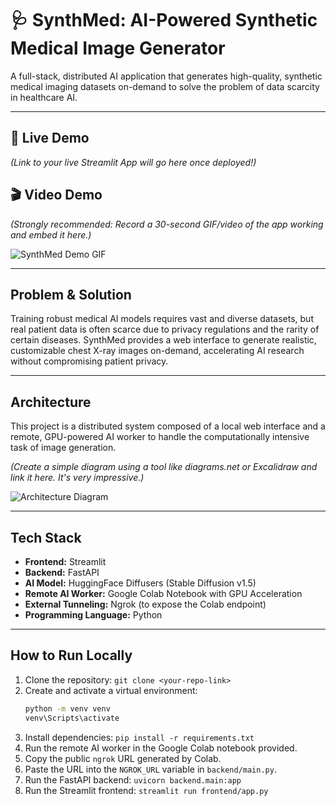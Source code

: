 # 🩺 SynthMed: AI-Powered Synthetic Medical Image Generator

A full-stack, distributed AI application that generates high-quality, synthetic medical imaging datasets on-demand to solve the problem of data scarcity in healthcare AI.

---

## 🚀 Live Demo
*(Link to your live Streamlit App will go here once deployed!)*

## 🎬 Video Demo
*(Strongly recommended: Record a 30-second GIF/video of the app working and embed it here.)*

![SynthMed Demo GIF](link_to_your_gif_goes_here.gif)

---

## Problem & Solution
Training robust medical AI models requires vast and diverse datasets, but real patient data is often scarce due to privacy regulations and the rarity of certain diseases. SynthMed provides a web interface to generate realistic, customizable chest X-ray images on-demand, accelerating AI research without compromising patient privacy.

---

## Architecture
This project is a distributed system composed of a local web interface and a remote, GPU-powered AI worker to handle the computationally intensive task of image generation.

*(Create a simple diagram using a tool like diagrams.net or Excalidraw and link it here. It's very impressive.)*

![Architecture Diagram](link_to_your_diagram.png)

---

## Tech Stack
*   **Frontend:** Streamlit
*   **Backend:** FastAPI
*   **AI Model:** HuggingFace Diffusers (Stable Diffusion v1.5)
*   **Remote AI Worker:** Google Colab Notebook with GPU Acceleration
*   **External Tunneling:** Ngrok (to expose the Colab endpoint)
*   **Programming Language:** Python

---

## How to Run Locally
1.  Clone the repository: `git clone <your-repo-link>`
2.  Create and activate a virtual environment:
    ```bash
    python -m venv venv
    venv\Scripts\activate
    ```
3.  Install dependencies: `pip install -r requirements.txt`
4.  Run the remote AI worker in the Google Colab notebook provided.
5.  Copy the public `ngrok` URL generated by Colab.
6.  Paste the URL into the `NGROK_URL` variable in `backend/main.py`.
7.  Run the FastAPI backend: `uvicorn backend.main:app`
8.  Run the Streamlit frontend: `streamlit run frontend/app.py`